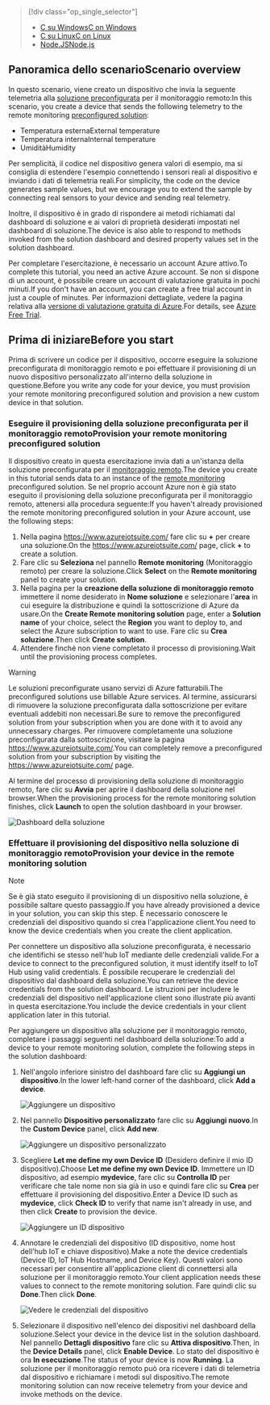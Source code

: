 > [!div class="op_single_selector"]
> * [<span data-ttu-id="fbc67-101">C su Windows</span><span class="sxs-lookup"><span data-stu-id="fbc67-101">C on Windows</span></span>](../articles/iot-suite/iot-suite-connecting-devices.md)
> * [<span data-ttu-id="fbc67-102">C su Linux</span><span class="sxs-lookup"><span data-stu-id="fbc67-102">C on Linux</span></span>](../articles/iot-suite/iot-suite-connecting-devices-linux.md)
> * [<span data-ttu-id="fbc67-103">Node.JS</span><span class="sxs-lookup"><span data-stu-id="fbc67-103">Node.js</span></span>](../articles/iot-suite/iot-suite-connecting-devices-node.md)
> 
> 

## <a name="scenario-overview"></a><span data-ttu-id="fbc67-104">Panoramica dello scenario</span><span class="sxs-lookup"><span data-stu-id="fbc67-104">Scenario overview</span></span>
<span data-ttu-id="fbc67-105">In questo scenario, viene creato un dispositivo che invia la seguente telemetria alla [soluzione preconfigurata][lnk-what-are-preconfig-solutions] per il monitoraggio remoto:</span><span class="sxs-lookup"><span data-stu-id="fbc67-105">In this scenario, you create a device that sends the following telemetry to the remote monitoring [preconfigured solution][lnk-what-are-preconfig-solutions]:</span></span>

* <span data-ttu-id="fbc67-106">Temperatura esterna</span><span class="sxs-lookup"><span data-stu-id="fbc67-106">External temperature</span></span>
* <span data-ttu-id="fbc67-107">Temperatura interna</span><span class="sxs-lookup"><span data-stu-id="fbc67-107">Internal temperature</span></span>
* <span data-ttu-id="fbc67-108">Umidità</span><span class="sxs-lookup"><span data-stu-id="fbc67-108">Humidity</span></span>

<span data-ttu-id="fbc67-109">Per semplicità, il codice nel dispositivo genera valori di esempio, ma si consiglia di estendere l'esempio connettendo i sensori reali al dispositivo e inviando i dati di telemetria reali.</span><span class="sxs-lookup"><span data-stu-id="fbc67-109">For simplicity, the code on the device generates sample values, but we encourage you to extend the sample by connecting real sensors to your device and sending real telemetry.</span></span>

<span data-ttu-id="fbc67-110">Inoltre, il dispositivo è in grado di rispondere ai metodi richiamati dal dashboard di soluzione e ai valori di proprietà desiderati impostati nel dashboard di soluzione.</span><span class="sxs-lookup"><span data-stu-id="fbc67-110">The device is also able to respond to methods invoked from the solution dashboard and desired property values set in the solution dashboard.</span></span>

<span data-ttu-id="fbc67-111">Per completare l'esercitazione, è necessario un account Azure attivo.</span><span class="sxs-lookup"><span data-stu-id="fbc67-111">To complete this tutorial, you need an active Azure account.</span></span> <span data-ttu-id="fbc67-112">Se non si dispone di un account, è possibile creare un account di valutazione gratuita in pochi minuti.</span><span class="sxs-lookup"><span data-stu-id="fbc67-112">If you don't have an account, you can create a free trial account in just a couple of minutes.</span></span> <span data-ttu-id="fbc67-113">Per informazioni dettagliate, vedere la pagina relativa alla [versione di valutazione gratuita di Azure][lnk-free-trial].</span><span class="sxs-lookup"><span data-stu-id="fbc67-113">For details, see [Azure Free Trial][lnk-free-trial].</span></span>

## <a name="before-you-start"></a><span data-ttu-id="fbc67-114">Prima di iniziare</span><span class="sxs-lookup"><span data-stu-id="fbc67-114">Before you start</span></span>
<span data-ttu-id="fbc67-115">Prima di scrivere un codice per il dispositivo, occorre eseguire la soluzione preconfigurata di monitoraggio remoto e poi effettuare il provisioning di un nuovo dispositivo personalizzato all'interno della soluzione in questione.</span><span class="sxs-lookup"><span data-stu-id="fbc67-115">Before you write any code for your device, you must provision your remote monitoring preconfigured solution and provision a new custom device in that solution.</span></span>

### <a name="provision-your-remote-monitoring-preconfigured-solution"></a><span data-ttu-id="fbc67-116">Eseguire il provisioning della soluzione preconfigurata per il monitoraggio remoto</span><span class="sxs-lookup"><span data-stu-id="fbc67-116">Provision your remote monitoring preconfigured solution</span></span>
<span data-ttu-id="fbc67-117">Il dispositivo creato in questa esercitazione invia dati a un'istanza della soluzione preconfigurata per il [monitoraggio remoto][lnk-remote-monitoring].</span><span class="sxs-lookup"><span data-stu-id="fbc67-117">The device you create in this tutorial sends data to an instance of the [remote monitoring][lnk-remote-monitoring] preconfigured solution.</span></span> <span data-ttu-id="fbc67-118">Se nel proprio account Azure non è già stato eseguito il provisioning della soluzione preconfigurata per il monitoraggio remoto, attenersi alla procedura seguente:</span><span class="sxs-lookup"><span data-stu-id="fbc67-118">If you haven't already provisioned the remote monitoring preconfigured solution in your Azure account, use the following steps:</span></span>

1. <span data-ttu-id="fbc67-119">Nella pagina <https://www.azureiotsuite.com/> fare clic su **+** per creare una soluzione.</span><span class="sxs-lookup"><span data-stu-id="fbc67-119">On the <https://www.azureiotsuite.com/> page, click **+** to create a solution.</span></span>
2. <span data-ttu-id="fbc67-120">Fare clic su **Seleziona** nel pannello **Remote monitoring** (Monitoraggio remoto) per creare la soluzione.</span><span class="sxs-lookup"><span data-stu-id="fbc67-120">Click **Select** on the **Remote monitoring** panel to create your solution.</span></span>
3. <span data-ttu-id="fbc67-121">Nella pagina per la **creazione della soluzione di monitoraggio remoto** immettere il nome desiderato in **Nome soluzione** e selezionare l'**area** in cui eseguire la distribuzione e quindi la sottoscrizione di Azure da usare.</span><span class="sxs-lookup"><span data-stu-id="fbc67-121">On the **Create Remote monitoring solution** page, enter a **Solution name** of your choice, select the **Region** you want to deploy to, and select the Azure subscription to want to use.</span></span> <span data-ttu-id="fbc67-122">Fare clic su **Crea soluzione**.</span><span class="sxs-lookup"><span data-stu-id="fbc67-122">Then click **Create solution**.</span></span>
4. <span data-ttu-id="fbc67-123">Attendere finché non viene completato il processo di provisioning.</span><span class="sxs-lookup"><span data-stu-id="fbc67-123">Wait until the provisioning process completes.</span></span>

> [!WARNING]
> <span data-ttu-id="fbc67-124">Le soluzioni preconfigurate usano servizi di Azure fatturabili.</span><span class="sxs-lookup"><span data-stu-id="fbc67-124">The preconfigured solutions use billable Azure services.</span></span> <span data-ttu-id="fbc67-125">Al termine, assicurarsi di rimuovere la soluzione preconfigurata dalla sottoscrizione per evitare eventuali addebiti non necessari.</span><span class="sxs-lookup"><span data-stu-id="fbc67-125">Be sure to remove the preconfigured solution from your subscription when you are done with it to avoid any unnecessary charges.</span></span> <span data-ttu-id="fbc67-126">Per rimuovere completamente una soluzione preconfigurata dalla sottoscrizione, visitare la pagina <https://www.azureiotsuite.com/>.</span><span class="sxs-lookup"><span data-stu-id="fbc67-126">You can completely remove a preconfigured solution from your subscription by visiting the <https://www.azureiotsuite.com/> page.</span></span>
> 
> 

<span data-ttu-id="fbc67-127">Al termine del processo di provisioning della soluzione di monitoraggio remoto, fare clic su **Avvia** per aprire il dashboard della soluzione nel browser.</span><span class="sxs-lookup"><span data-stu-id="fbc67-127">When the provisioning process for the remote monitoring solution finishes, click **Launch** to open the solution dashboard in your browser.</span></span>

![Dashboard della soluzione][img-dashboard]

### <a name="provision-your-device-in-the-remote-monitoring-solution"></a><span data-ttu-id="fbc67-129">Effettuare il provisioning del dispositivo nella soluzione di monitoraggio remoto</span><span class="sxs-lookup"><span data-stu-id="fbc67-129">Provision your device in the remote monitoring solution</span></span>
> [!NOTE]
> <span data-ttu-id="fbc67-130">Se è già stato eseguito il provisioning di un dispositivo nella soluzione, è possibile saltare questo passaggio.</span><span class="sxs-lookup"><span data-stu-id="fbc67-130">If you have already provisioned a device in your solution, you can skip this step.</span></span> <span data-ttu-id="fbc67-131">È necessario conoscere le credenziali del dispositivo quando si crea l'applicazione client.</span><span class="sxs-lookup"><span data-stu-id="fbc67-131">You need to know the device credentials when you create the client application.</span></span>
> 
> 

<span data-ttu-id="fbc67-132">Per connettere un dispositivo alla soluzione preconfigurata, è necessario che identifichi se stesso nell'hub IoT mediante delle credenziali valide.</span><span class="sxs-lookup"><span data-stu-id="fbc67-132">For a device to connect to the preconfigured solution, it must identify itself to IoT Hub using valid credentials.</span></span> <span data-ttu-id="fbc67-133">È possibile recuperare le credenziali del dispositivo dal dashboard della soluzione.</span><span class="sxs-lookup"><span data-stu-id="fbc67-133">You can retrieve the device credentials from the solution dashboard.</span></span> <span data-ttu-id="fbc67-134">Le istruzioni per includere le credenziali del dispositivo nell'applicazione client sono illustrate più avanti in questa esercitazione.</span><span class="sxs-lookup"><span data-stu-id="fbc67-134">You include the device credentials in your client application later in this tutorial.</span></span>

<span data-ttu-id="fbc67-135">Per aggiungere un dispositivo alla soluzione per il monitoraggio remoto, completare i passaggi seguenti nel dashboard della soluzione:</span><span class="sxs-lookup"><span data-stu-id="fbc67-135">To add a device to your remote monitoring solution, complete the following steps in the solution dashboard:</span></span>

1. <span data-ttu-id="fbc67-136">Nell'angolo inferiore sinistro del dashboard fare clic su **Aggiungi un dispositivo**.</span><span class="sxs-lookup"><span data-stu-id="fbc67-136">In the lower left-hand corner of the dashboard, click **Add a device**.</span></span>
   
   ![Aggiungere un dispositivo][1]
2. <span data-ttu-id="fbc67-138">Nel pannello **Dispositivo personalizzato** fare clic su **Aggiungi nuovo**.</span><span class="sxs-lookup"><span data-stu-id="fbc67-138">In the **Custom Device** panel, click **Add new**.</span></span>
   
   ![Aggiungere un dispositivo personalizzato][2]
3. <span data-ttu-id="fbc67-140">Scegliere **Let me define my own Device ID** (Desidero definire il mio ID dispositivo).</span><span class="sxs-lookup"><span data-stu-id="fbc67-140">Choose **Let me define my own Device ID**.</span></span> <span data-ttu-id="fbc67-141">Immettere un ID dispositivo, ad esempio **mydevice**, fare clic su **Controlla ID** per verificare che tale nome non sia già in uso e quindi fare clic su **Crea** per effettuare il provisioning del dispositivo.</span><span class="sxs-lookup"><span data-stu-id="fbc67-141">Enter a Device ID such as **mydevice**, click **Check ID** to verify that name isn't already in use, and then click **Create** to provision the device.</span></span>
   
   ![Aggiungere un ID dispositivo][3]
4. <span data-ttu-id="fbc67-143">Annotare le credenziali del dispositivo (ID dispositivo, nome host dell'hub IoT e chiave dispositivo).</span><span class="sxs-lookup"><span data-stu-id="fbc67-143">Make a note the device credentials (Device ID, IoT Hub Hostname, and Device Key).</span></span> <span data-ttu-id="fbc67-144">Questi valori sono necessari per consentire all'applicazione client di connettersi alla soluzione per il monitoraggio remoto.</span><span class="sxs-lookup"><span data-stu-id="fbc67-144">Your client application needs these values to connect to the remote monitoring solution.</span></span> <span data-ttu-id="fbc67-145">Fare quindi clic su **Done**.</span><span class="sxs-lookup"><span data-stu-id="fbc67-145">Then click **Done**.</span></span>
   
    ![Vedere le credenziali del dispositivo][4]
5. <span data-ttu-id="fbc67-147">Selezionare il dispositivo nell'elenco dei dispositivi nel dashboard della soluzione.</span><span class="sxs-lookup"><span data-stu-id="fbc67-147">Select your device in the device list in the solution dashboard.</span></span> <span data-ttu-id="fbc67-148">Nel pannello **Dettagli dispositivo** fare clic su **Attiva dispositivo**.</span><span class="sxs-lookup"><span data-stu-id="fbc67-148">Then, in the **Device Details** panel, click **Enable Device**.</span></span> <span data-ttu-id="fbc67-149">Lo stato del dispositivo è ora **In esecuzione**.</span><span class="sxs-lookup"><span data-stu-id="fbc67-149">The status of your device is now **Running**.</span></span> <span data-ttu-id="fbc67-150">La soluzione per il monitoraggio remoto può ora ricevere i dati di telemetria dal dispositivo e richiamare i metodi sul dispositivo.</span><span class="sxs-lookup"><span data-stu-id="fbc67-150">The remote monitoring solution can now receive telemetry from your device and invoke methods on the device.</span></span>

[img-dashboard]: ./media/iot-suite-selector-connecting/dashboard.png
[1]: ./media/iot-suite-selector-connecting/suite0.png
[2]: ./media/iot-suite-selector-connecting/suite1.png
[3]: ./media/iot-suite-selector-connecting/suite2.png
[4]: ./media/iot-suite-selector-connecting/suite3.png

[lnk-what-are-preconfig-solutions]: ../articles/iot-suite/iot-suite-what-are-preconfigured-solutions.md
[lnk-remote-monitoring]: ../articles/iot-suite/iot-suite-remote-monitoring-sample-walkthrough.md
[lnk-free-trial]: http://azure.microsoft.com/pricing/free-trial/